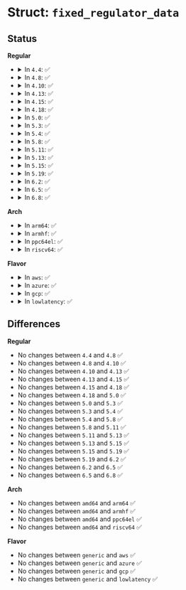 # Struct: <code>fixed_regulator_data</code>

## Status
<b>Regular</b>
<ul>
<li>
<details>
<summary>In <code>4.4</code>: ✅</summary>

```c
struct fixed_regulator_data {
    struct fixed_voltage_config cfg;
    struct regulator_init_data init_data;
    struct platform_device pdev;
};
```
</details>
</li>
<li>
<details>
<summary>In <code>4.8</code>: ✅</summary>

```c
struct fixed_regulator_data {
    struct fixed_voltage_config cfg;
    struct regulator_init_data init_data;
    struct platform_device pdev;
};
```
</details>
</li>
<li>
<details>
<summary>In <code>4.10</code>: ✅</summary>

```c
struct fixed_regulator_data {
    struct fixed_voltage_config cfg;
    struct regulator_init_data init_data;
    struct platform_device pdev;
};
```
</details>
</li>
<li>
<details>
<summary>In <code>4.13</code>: ✅</summary>

```c
struct fixed_regulator_data {
    struct fixed_voltage_config cfg;
    struct regulator_init_data init_data;
    struct platform_device pdev;
};
```
</details>
</li>
<li>
<details>
<summary>In <code>4.15</code>: ✅</summary>

```c
struct fixed_regulator_data {
    struct fixed_voltage_config cfg;
    struct regulator_init_data init_data;
    struct platform_device pdev;
};
```
</details>
</li>
<li>
<details>
<summary>In <code>4.18</code>: ✅</summary>

```c
struct fixed_regulator_data {
    struct fixed_voltage_config cfg;
    struct regulator_init_data init_data;
    struct platform_device pdev;
};
```
</details>
</li>
<li>
<details>
<summary>In <code>5.0</code>: ✅</summary>

```c
struct fixed_regulator_data {
    struct fixed_voltage_config cfg;
    struct regulator_init_data init_data;
    struct platform_device pdev;
};
```
</details>
</li>
<li>
<details>
<summary>In <code>5.3</code>: ✅</summary>

```c
struct fixed_regulator_data {
    struct fixed_voltage_config cfg;
    struct regulator_init_data init_data;
    struct platform_device pdev;
};
```
</details>
</li>
<li>
<details>
<summary>In <code>5.4</code>: ✅</summary>

```c
struct fixed_regulator_data {
    struct fixed_voltage_config cfg;
    struct regulator_init_data init_data;
    struct platform_device pdev;
};
```
</details>
</li>
<li>
<details>
<summary>In <code>5.8</code>: ✅</summary>

```c
struct fixed_regulator_data {
    struct fixed_voltage_config cfg;
    struct regulator_init_data init_data;
    struct platform_device pdev;
};
```
</details>
</li>
<li>
<details>
<summary>In <code>5.11</code>: ✅</summary>

```c
struct fixed_regulator_data {
    struct fixed_voltage_config cfg;
    struct regulator_init_data init_data;
    struct platform_device pdev;
};
```
</details>
</li>
<li>
<details>
<summary>In <code>5.13</code>: ✅</summary>

```c
struct fixed_regulator_data {
    struct fixed_voltage_config cfg;
    struct regulator_init_data init_data;
    struct platform_device pdev;
};
```
</details>
</li>
<li>
<details>
<summary>In <code>5.15</code>: ✅</summary>

```c
struct fixed_regulator_data {
    struct fixed_voltage_config cfg;
    struct regulator_init_data init_data;
    struct platform_device pdev;
};
```
</details>
</li>
<li>
<details>
<summary>In <code>5.19</code>: ✅</summary>

```c
struct fixed_regulator_data {
    struct fixed_voltage_config cfg;
    struct regulator_init_data init_data;
    struct platform_device pdev;
};
```
</details>
</li>
<li>
<details>
<summary>In <code>6.2</code>: ✅</summary>

```c
struct fixed_regulator_data {
    struct fixed_voltage_config cfg;
    struct regulator_init_data init_data;
    struct platform_device pdev;
};
```
</details>
</li>
<li>
<details>
<summary>In <code>6.5</code>: ✅</summary>

```c
struct fixed_regulator_data {
    struct fixed_voltage_config cfg;
    struct regulator_init_data init_data;
    struct platform_device pdev;
};
```
</details>
</li>
<li>
<details>
<summary>In <code>6.8</code>: ✅</summary>

```c
struct fixed_regulator_data {
    struct fixed_voltage_config cfg;
    struct regulator_init_data init_data;
    struct platform_device pdev;
};
```
</details>
</li>
</ul>
<b>Arch</b>
<ul>
<li>
<details>
<summary>In <code>arm64</code>: ✅</summary>

```c
struct fixed_regulator_data {
    struct fixed_voltage_config cfg;
    struct regulator_init_data init_data;
    struct platform_device pdev;
};
```
</details>
</li>
<li>
<details>
<summary>In <code>armhf</code>: ✅</summary>

```c
struct fixed_regulator_data {
    struct fixed_voltage_config cfg;
    struct regulator_init_data init_data;
    struct platform_device pdev;
};
```
</details>
</li>
<li>
<details>
<summary>In <code>ppc64el</code>: ✅</summary>

```c
struct fixed_regulator_data {
    struct fixed_voltage_config cfg;
    struct regulator_init_data init_data;
    struct platform_device pdev;
};
```
</details>
</li>
<li>
<details>
<summary>In <code>riscv64</code>: ✅</summary>

```c
struct fixed_regulator_data {
    struct fixed_voltage_config cfg;
    struct regulator_init_data init_data;
    struct platform_device pdev;
};
```
</details>
</li>
</ul>
<b>Flavor</b>
<ul>
<li>
<details>
<summary>In <code>aws</code>: ✅</summary>

```c
struct fixed_regulator_data {
    struct fixed_voltage_config cfg;
    struct regulator_init_data init_data;
    struct platform_device pdev;
};
```
</details>
</li>
<li>
<details>
<summary>In <code>azure</code>: ✅</summary>

```c
struct fixed_regulator_data {
    struct fixed_voltage_config cfg;
    struct regulator_init_data init_data;
    struct platform_device pdev;
};
```
</details>
</li>
<li>
<details>
<summary>In <code>gcp</code>: ✅</summary>

```c
struct fixed_regulator_data {
    struct fixed_voltage_config cfg;
    struct regulator_init_data init_data;
    struct platform_device pdev;
};
```
</details>
</li>
<li>
<details>
<summary>In <code>lowlatency</code>: ✅</summary>

```c
struct fixed_regulator_data {
    struct fixed_voltage_config cfg;
    struct regulator_init_data init_data;
    struct platform_device pdev;
};
```
</details>
</li>
</ul>

## Differences
<b>Regular</b>
<ul>
<li>
No changes between <code>4.4</code> and <code>4.8</code> ✅
</li>
<li>
No changes between <code>4.8</code> and <code>4.10</code> ✅
</li>
<li>
No changes between <code>4.10</code> and <code>4.13</code> ✅
</li>
<li>
No changes between <code>4.13</code> and <code>4.15</code> ✅
</li>
<li>
No changes between <code>4.15</code> and <code>4.18</code> ✅
</li>
<li>
No changes between <code>4.18</code> and <code>5.0</code> ✅
</li>
<li>
No changes between <code>5.0</code> and <code>5.3</code> ✅
</li>
<li>
No changes between <code>5.3</code> and <code>5.4</code> ✅
</li>
<li>
No changes between <code>5.4</code> and <code>5.8</code> ✅
</li>
<li>
No changes between <code>5.8</code> and <code>5.11</code> ✅
</li>
<li>
No changes between <code>5.11</code> and <code>5.13</code> ✅
</li>
<li>
No changes between <code>5.13</code> and <code>5.15</code> ✅
</li>
<li>
No changes between <code>5.15</code> and <code>5.19</code> ✅
</li>
<li>
No changes between <code>5.19</code> and <code>6.2</code> ✅
</li>
<li>
No changes between <code>6.2</code> and <code>6.5</code> ✅
</li>
<li>
No changes between <code>6.5</code> and <code>6.8</code> ✅
</li>
</ul>
<b>Arch</b>
<ul>
<li>
No changes between <code>amd64</code> and <code>arm64</code> ✅
</li>
<li>
No changes between <code>amd64</code> and <code>armhf</code> ✅
</li>
<li>
No changes between <code>amd64</code> and <code>ppc64el</code> ✅
</li>
<li>
No changes between <code>amd64</code> and <code>riscv64</code> ✅
</li>
</ul>
<b>Flavor</b>
<ul>
<li>
No changes between <code>generic</code> and <code>aws</code> ✅
</li>
<li>
No changes between <code>generic</code> and <code>azure</code> ✅
</li>
<li>
No changes between <code>generic</code> and <code>gcp</code> ✅
</li>
<li>
No changes between <code>generic</code> and <code>lowlatency</code> ✅
</li>
</ul>
